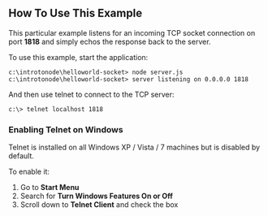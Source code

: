 How To Use This Example
--------

This particular example listens for an incoming TCP socket 
connection on port **1818** and simply echos the response back to the server.

To use this example, start the application:

    c:\introtonode\helloworld-socket> node server.js
    c:\introtonode\helloworld-socket> server listening on 0.0.0.0 1818

And then use telnet to connect to the TCP server:

    c:\> telnet localhost 1818

### Enabling Telnet on Windows ###
Telnet is installed on all Windows XP / Vista / 7 machines but is disabled by default.

To enable it:

1. Go to **Start Menu**
2. Search for **Turn Windows Features On or Off**
3. Scroll down to **Telnet Client** and check the box